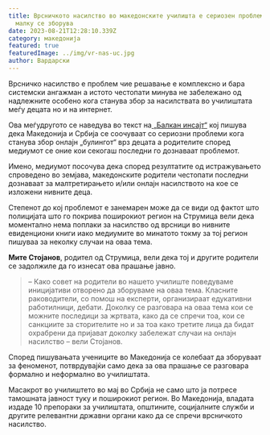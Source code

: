 ```yaml
---
title: Врсничкото насилство во македонските училишта е сериозен проблем за кој
  малку се зборува
date: 2023-08-21T12:28:10.339Z
category: македонија
featured: true
featuredImage: ../img/vr-nas-uc.jpg
author: Вардарски
---
```

<!--StartFragment-->

Врсничко насилство е проблем чие решавање е комплексно и бара системски ангажман а истото честопати минува не забележано од надлежните особено кога станува збор за насилствата во училиштата меѓу децата но и на интернет.



<!--EndFragment--><!--StartFragment-->

Ова меѓудругото се наведува во текст на[ „Балкан инсајт“](https://balkaninsight.com/macedonia-home/) кој пишува дека Македонија и Србија се соочуваат со сериозни проблеми кога станува збор онлајн „булингот“ врз децата а родителите според медиумот се оние кои секогаш последни го дознаваат проблемот.

Имено, медиумот посочува дека според резултатите од истражувањето спроведено во земјава, македонските родители честопати последни дознаваат за малтретирањето и/или онлајн насилството на кое се изложени нивните деца.

Степенот до кој проблемот е занемарен може да се види од фактот што полицијата што го покрива поширокиот регион на Струмица вели дека моментално нема поплаки за насилство од врсници во нивните евиденциони книги иако медиумите во минатото токму за тој регион пишуваа за неколку случаи на оваа тема.

**Мите Стојанов**, родител од Струмица, вели дека тој и другите родители се задолжиле да го изнесат ова прашање јавно.

> – Како совет на родители во нашето училиште поведуваме иницијативи отворено да зборуваме на оваа тема. Класните раководители, со помош на експерти, организираат едукативни работилници, дебати. Доколку се разговара на оваа тема кои се можните последици за жртвата, како да се спречи тоа, кои се санкциите за сторителите но и за тоа како третите лица да бидат охрабрени да пријават доколку забележат случаи на онлајн насилство – вели Стојанов.

Според пишувањата учениците во Македонија се колебаат да зборуваат за феноменот, потврдувајќи само дека за ова прашање се разговара формално и неформално во училиштата.

Масакрот во училиштето во мај во Србија не само што ја потресе тамошната јавност туку и поширокиот регион. Во Македонија, владата издаде 10 препораки за училиштата, општините, социјалните служби и другите релевантни државни органи како да се спречи врсничкото насилство.

<!--EndFragment-->